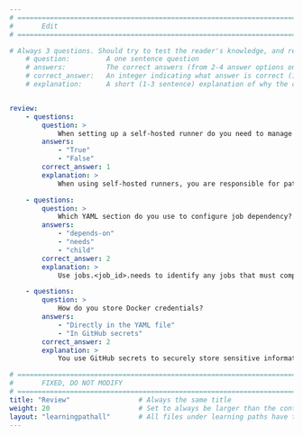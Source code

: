 ```yaml
---
# ================================================================================
#       Edit
# ================================================================================

# Always 3 questions. Should try to test the reader's knowledge, and reinforce the key points you want them to remember.
    # question:         A one sentence question
    # answers:          The correct answers (from 2-4 answer options only). Should be surrounded by quotes.
    # correct_answer:   An integer indicating what answer is correct (index starts from 0)
    # explanation:      A short (1-3 sentence) explanation of why the correct answer is correct. Can add additional context if desired


review:
    - questions:
        question: >
            When setting up a self-hosted runner do you need to manage software components?
        answers:
            - "True"
            - "False"
        correct_answer: 1               
        explanation: >
            When using self-hosted runners, you are responsible for patching the operating system and installing all the software required to build the application.

    - questions:
        question: >
            Which YAML section do you use to configure job dependency?
        answers:
            - "depends-on"
            - "needs"
            - "child"
        correct_answer: 2
        explanation: >
            Use jobs.<job_id>.needs to identify any jobs that must complete successfully before this job will run.

    - questions:
        question: >
            How do you store Docker credentials?
        answers:
            - "Directly in the YAML file"
            - "In GitHub secrets"            
        correct_answer: 2
        explanation: >
            You use GitHub secrets to securely store sensitive information like credentials

# ================================================================================
#       FIXED, DO NOT MODIFY
# ================================================================================
title: "Review"                 # Always the same title
weight: 20                      # Set to always be larger than the content in this path
layout: "learningpathall"       # All files under learning paths have this same wrapper
---
```

